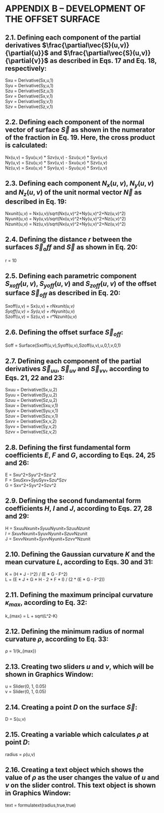 # APPENDIX B – DEVELOPMENT OF THE OFFSET SURFACE

## 2.1. Defining each component of the partial derivatives $\frac{\partial\vec{S}(u,v)}{\partial{u}}$ and $\frac{\partial\vec{S}(u,v)}{\partial{v}}$ as described in Eqs. 17 and Eq. 18, respectively:

Sxu = Derivative(Sx,u,1)<br>
Syu = Derivative(Sy,u,1)<br>
Szu = Derivative(Sz,u,1)<br>
Sxv = Derivative(Sx,v,1)<br>
Syv = Derivative(Sy,v,1)<br>
Szv = Derivative(Sz,v,1)<br>

## 2.2. Defining each component of the normal vector of surface $\vec{S}$ as shown in the numerator of the fraction in Eq. 19. Here, the cross product is calculated:

Nx(u,v) = Syu(u,v) * Szv(u,v) - Szu(u,v) * Syv(u,v)<br>
Ny(u,v) = Szu(u,v) * Sxv(u,v) - Sxu(u,v) * Szv(u,v)<br>
Nz(u,v) = Sxu(u,v) * Syv(u,v) - Syu(u,v) * Sxv(u,v)<br>

## 2.3. Defining each component $N_x(u,v)$, $N_y(u,v)$ and $N_z(u,v)$ of the unit normal vector $\vec{N}$ as described in Eq. 19:

Nxunit(u,v) = Nx(u,v)/sqrt(Nx(u,v)^2+Ny(u,v)^2+Nz(u,v)^2)<br>
Nyunit(u,v) = Ny(u,v)/sqrt(Nx(u,v)^2+Ny(u,v)^2+Nz(u,v)^2)<br>
Nzunit(u,v) = Nz(u,v)/sqrt(Nx(u,v)^2+Ny(u,v)^2+Nz(u,v)^2)<br>

## 2.4. Defining the distance $r$ between the surfaces $\vec{S}_off$ and $\vec{S}$ as shown in Eq. 20:

r = 10

## 2.5. Defining each parametric component $S_{xoff}(u,v)$, $S_{yoff}(u,v)$ and $S_{zoff}(u,v)$ of the offset surface $\vec{S}_{off}$ as described in Eq. 20:

Sxoff(u,v) = Sx(u,v) + r*Nxunit(u,v)<br>
Syoff(u,v) = Sy(u,v) + r*Nyunit(u,v)<br>
Szoff(u,v) = Sz(u,v) + r*Nzunit(u,v)<br>

## 2.6. Defining the offset surface $\vec{S}_{off}$:

Soff = Surface(Sxoff(u,v),Syoff(u,v),Szoff(u,v),u,0,1,v,0,1)

## 2.7. Defining each component of the partial derivatives $\vec{S}_{uu}$, $\vec{S}_{uv}$ and $\vec{S}_{vv}$, according to Eqs. 21, 22 and 23:

Sxuu = Derivative(Sx,u,2)<br>
Syuu = Derivative(Sy,u,2)<br>
Szuu = Derivative(Sz,u,2)<br>
Sxuv = Derivative(Sxu,v,1)<br>
Syuv = Derivative(Syu,v,1)<br>
Szuv = Derivative(Szu,v,1)<br>
Sxvv = Derivative(Sx,v,2)<br>
Syvv = Derivative(Sy,v,2)<br>
Szvv = Derivative(Sz,v,2)<br>

## 2.8. Defining the first fundamental form coefficients *E*, *F* and *G*, according to Eqs. 24, 25 and 26:

E = Sxu^2+Syu^2+Szu^2<br>
F = Sxu*Sxv+Syu*Syv+Szu*Szv<br>
G = Sxv^2+Syv^2+Szv^2<br>

## 2.9. Defining the second fundamental form coefficients *H*, *I* and *J*, according to Eqs. 27, 28 and 29:

H = Sxuu*Nxunit+Syuu*Nyunit+Szuu*Nzunit<br>
I = Sxuv*Nxunit+Syuv*Nyunit+Szuv*Nzunit<br>
J = Sxvv*Nxunit+Syvv*Nyunit+Szvv*Nzunit<br>

## 2.10. Defining the Gaussian curvature *K* and the mean curvature *L*, according to Eqs. 30 and 31:

K = (H * J - I^2) / (E * G - F^2)<br>
L = (E * J + G * H - 2 * F * I) / (2 * (E * G - F^2))<br>

## 2.11. Defining the maximum principal curvature $κ_{max}$, according to Eq. 32:

k_{max} = L + sqrt(L^2-K)

## 2.12. Defining the minimum radius of normal curvature $ρ$, according to Eq. 33:

ρ = 1/(k_{max})

## 2.13. Creating two sliders *u* and *v*, which will be shown in Graphics Window:

u = Slider(0, 1, 0.05)<br>
v = Slider(0, 1, 0.05)<br>

## 2.14. Creating a point *D* on the surface $\vec{S}$:

D = S(u,v)

## 2.15. Creating a variable which calculates $ρ$ at point *D*:

radius = ρ(u,v)

## 2.16. Creating a text object which shows the value of $ρ$ as the user changes the value of *u* and *v* on the slider control. This text object is shown in Graphics Window:

text = formulatext(radius,true,true)
